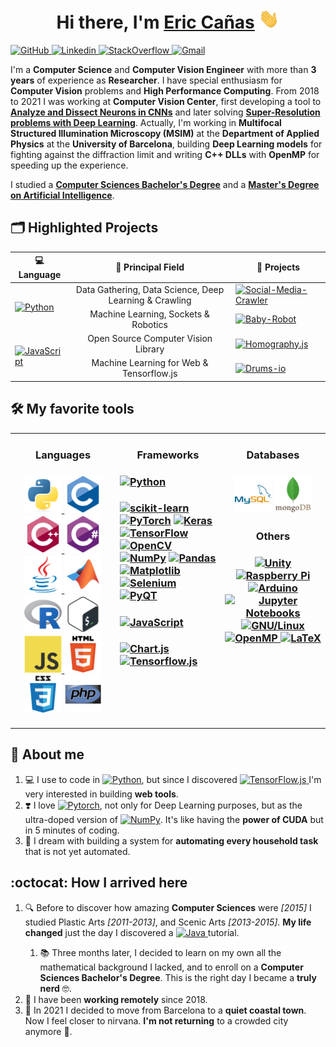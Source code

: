 <h1 align="center">Hi there, I'm <a href="https://drive.google.com/file/d/15cPSXikPSATJ7Yr74iOZZ08KwebVWOPo/view?usp=sharing" target="_blank">Eric Cañas</a> <img
src="https://raw.githubusercontent.com/ABSphreak/ABSphreak/master/gifs/Hi.gif" height="32" /></h1>
</h1>
<a href="https://github.com/Eric-Canas/" target="_blank"> <img alt="GitHub" title="Eric-Canas" src=https://img.shields.io/badge/-Github-black?style=flat&logo=github> </a>
<a href="https://www.linkedin.com/in/eric-canas/" target="_blank"> <img alt="Linkedin" title="eric-canas" src=https://img.shields.io/badge/-LinkedIn-blue?style=flat&logo=Linkedin&logoColor=white> </a>
<a href="https://stackoverflow.com/story/eric-canas" target="_blank"> <img alt="StackOverflow" title="eric-canas" src=https://img.shields.io/badge/-Stack%20overflow-FE7A16?style=flat&logo=stack-overflow&logoColor=white> </a>
<a href="mailto:elcorreodeharu@gmail.com" target="_blank"> <img alt="Gmail" title="elcorreodeharu@gmail.com" src=https://img.shields.io/badge/-Gmail-d14836?style=flat&logo=Gmail&logoColor=white> </a>


<!-- About me -->
I'm a **Computer Science** and **Computer Vision Engineer** with more than **3 years** of experience as **Researcher**. I have special enthusiasm for **Computer Vision** problems and **High Performance Computing**.
From 2018 to 2021 I was working at **Computer Vision Center**, first developing a tool to <a href="https://drive.google.com/file/d/1AAhG9Kb59VKIgHowP4znPeQgBLi8-ejE/view?usp=sharing">**Analyze and Dissect Neurons in CNNs**</a> and later solving <a href="https://drive.google.com/file/d/1vrb50XJmlDDh7UJhj8GAXQNfNu0-TDOT/view?usp=sharing">**Super-Resolution problems with Deep Learning**</a>.
Actually, I'm working in **Multifocal Structured Illumination Microscopy (MSIM)** at the **Department of Applied Physics** at the **University of Barcelona**, building **Deep Learning models** for fighting against the diffraction limit and writing **C++ DLLs** with **OpenMP** for speeding up the experience.

I studied a <a href="https://drive.google.com/file/d/1mT9Y713TgEC4xUxjD5ktASTQsQlPekWA/view?usp=sharing">**Computer Sciences Bachelor's Degree**</a> and a <a href="https://drive.google.com/file/d/1fR7y11tNrGO-HDJNxAbzuBjOQEjVOYRf/view?usp=sharing">**Master's Degree on Artificial Intelligence**</a>. 

<!-- Most Relevant Projects -->
## 🗂️ Highlighted Projects

<table>
    <thead>
        <tr>
          <th>💻 Language </th>
          <th>🔬 Principal Field </th>
          <th>🚀 Projects </th>
      </tr>
    </thead>
    <tbody>
        <tr>
            <td rowspan=2> <a href=https://www.python.org/ target="_blank"> <img alt="Python" title="Python" src=https://img.shields.io/static/v1?label=&message=Python&color=3C78A9&logo=python&logoColor=FFFFFF> </a> </td>
            <td align=center> Data Gathering, Data Science, Deep Learning & Crawling </td>
            <td> <a href=https://github.com/Eric-Canas/ICrawler target="_blank"> <img alt=Social-Media-Crawler src=https://img.shields.io/static/v1?label=Social-Media-Crawler&message=%20&color=000605&logo=github&logoColor=white&labelColor=000605> </a> </td>
        </tr>
        <tr>
            <td align=center> Machine Learning, Sockets & Robotics </td>
            <td> <a href=https://github.com/Eric-Canas/BabyRobot target="_blank"> <img alt=Baby-Robot src=https://img.shields.io/static/v1?label=Baby-Robot&message=%20&color=000605&logo=github&logoColor=white&labelColor=000605> </a> </td>
        </tr>
        <tr>
            <td rowspan=2> <a href=https://developer.mozilla.org/en-US/docs/Web/JavaScript target="_blank"> <img alt="JavaScript" title="JavaScript" src="https://img.shields.io/badge/javascript-%23323330.svg?style=flat&logo=javascript&logoColor=%23F7DF1E"> </a> </td>
            <td align=center> Open Source Computer Vision Library </td>
            <td> <a href=https://github.com/Eric-Canas/Homography.js target="_blank"> <img alt=Homography.js src=https://img.shields.io/static/v1?label=Homograhy.js&message=%20&color=000605&logo=github&logoColor=white&labelColor=000605> </a> </td>
        </tr>
        <tr>
            <td align=center> Machine Learning for Web & Tensorflow.js </td>
            <td> <a href=https://github.com/Eric-Canas/Drums-io target="_blank"> <img alt=Drums-io src=https://img.shields.io/static/v1?label=Drums-io&message=%20&color=000605&logo=github&logoColor=white&labelColor=000605> </a> </td>
        </tr>
    </tbody>
</table>

## 🛠️ My favorite tools

<table><tr><td valign="top" align="center" width="32%">

<h3 align="center"> Languages <h3>  
<div align="center">  
<a href="https://www.python.org" target="_blank"> <img src="https://raw.githubusercontent.com/devicons/devicon/master/icons/python/python-original.svg" alt="Python" title="Python" height=60/> </a>
<a href="https://www.iso.org/standard/57853.html" target="_blank"> <img src="https://raw.githubusercontent.com/devicons/devicon/master/icons/c/c-original.svg" alt="C" title="C" height=60/> </a>  
    <a href="https://isocpp.org/" target="_blank"> <img src="https://raw.githubusercontent.com/devicons/devicon/master/icons/cplusplus/cplusplus-original.svg" alt="C++" title="C++" height=60/> </a> 
    <a href="https://docs.microsoft.com/en-us/dotnet/csharp/" target="_blank"> <img src="https://raw.githubusercontent.com/devicons/devicon/7a4ca8aa871d6dca81691e018d31eed89cb70a76/icons/csharp/csharp-original.svg" alt="C#" title="C#" height=60/> </a>
    <a href="https://www.java.com" target="_blank"> <img src="https://raw.githubusercontent.com/devicons/devicon/master/icons/java/java-original.svg" alt="Java" title ="Java" height=60/> </a>
    <a href="https://www.mathworks.com/" target="_blank"> <img src="https://raw.githubusercontent.com/devicons/devicon/7a4ca8aa871d6dca81691e018d31eed89cb70a76/icons/matlab/matlab-original.svg" alt="MATLAB" title="MATLAB" height=60/> </a>
        <a href="https://www.r-project.org/" target="_blank"> <img src="https://raw.githubusercontent.com/devicons/devicon/7a4ca8aa871d6dca81691e018d31eed89cb70a76/icons/r/r-original.svg" alt="R" title="R" height=60/></a>
    <a href="https://www.gnu.org/software/bash/" target="_blank"> <img src="https://raw.githubusercontent.com/devicons/devicon/7a4ca8aa871d6dca81691e018d31eed89cb70a76/icons/bash/bash-original.svg" alt="Bash" title="GNU Bash" height=60/></a>
    <a href="https://developer.mozilla.org/en-US/docs/Web/JavaScript" target="_blank"> <img src="https://raw.githubusercontent.com/devicons/devicon/master/icons/javascript/javascript-original.svg" alt="JavaScript" title="JavaScript" height=60/> </a>
    <a href="https://www.w3schools.com/html/" target="_blank"> <img src="https://raw.githubusercontent.com/devicons/devicon/master/icons/html5/html5-original-wordmark.svg" alt="HTML5" title="HTML5" height=60/> 
    <a href="https://www.w3schools.com/css/" target="_blank"> <img src="https://raw.githubusercontent.com/devicons/devicon/master/icons/css3/css3-original-wordmark.svg" alt="CSS3" title="CSS3" height=60/></a>
    <a href="https://www.php.net/" target="_blank"> <img src="https://raw.githubusercontent.com/devicons/devicon/7a4ca8aa871d6dca81691e018d31eed89cb70a76/icons/php/php-original.svg" alt="PHP" title="PHP" height=60/></a>
</div></td><td valign="top" width="32%">
<h3 align="center"> Frameworks <h3>  
<div>  
    <h4 aling="left"> <a href=https://www.python.org/ target="_blank"> <img alt=Python title="Python" src=https://img.shields.io/static/v1?label=&message=Python&color=3C78A9&logo=python&logoColor=FFFFFF> </a> </h4>
    <p>
    <a href="https://scikit-learn.org/stable/" target="_blank"><img alt="scikit-learn" title="scikit-learn" src="https://upload.wikimedia.org/wikipedia/commons/0/05/Scikit_learn_logo_small.svg" height=45></a>
    <a href="https://pytorch.org/" target="_blank"><img alt="PyTorch" title="PyTorch" src="https://www.vectorlogo.zone/logos/pytorch/pytorch-icon.svg" height=45></a>
    <a href="https://keras.io/"><img alt="Keras" title="Keras" src="https://upload.wikimedia.org/wikipedia/commons/a/ae/Keras_logo.svg" height=45></a>
    <a href="https://www.tensorflow.org/" target="_blank"><img alt="TensorFlow" title="TensorFlow" src="https://upload.wikimedia.org/wikipedia/commons/2/2d/Tensorflow_logo.svg" height=45></a>
        <a href="https://opencv.org/" target="_blank"><img alt="OpenCV" title="OpenCV" src="https://upload.wikimedia.org/wikipedia/commons/3/32/OpenCV_Logo_with_text_svg_version.svg" height=45></a>
    <a href="https://numpy.org/" target="_blank"> <img src="https://www.vectorlogo.zone/logos/numpy/numpy-icon.svg" alt="NumPy" title="NumPy" height=45/></a>
    <a href="https://pandas.pydata.org/" target="_blank"><img alt="Pandas" title="Pandas" src="https://upload.wikimedia.org/wikipedia/commons/2/22/Pandas_mark.svg" height=45></a>
        <a href="https://matplotlib.org/" target="_blank"><img alt="Matplotlib" title="Matplotlib" src="https://upload.wikimedia.org/wikipedia/commons/8/84/Matplotlib_icon.svg" height=45></a>
    <a href="https://www.selenium.dev/" target="_blank"><img alt="Selenium" title="Selenium" src="https://upload.wikimedia.org/wikipedia/commons/d/d5/Selenium_Logo.png" height=45></a>
    <a href="https://www.qt.io/" target="_blank"><img alt="PyQT" title="PyQT" src="https://upload.wikimedia.org/wikipedia/commons/d/d3/Qt_logo_2015.svg" height=45></a>
    </p>
    <h4 aling="left"> <a href=https://developer.mozilla.org/en-US/docs/Web/JavaScript target="_blank"> <img alt=JavaScript title="JavaScript" src="https://img.shields.io/badge/javascript-%23323330.svg?style=flat&logo=javascript&logoColor=%23F7DF1E"> </a> </h4>
    <p>
        <a href="https://www.chartjs.org/" target="_blank"><img alt="Chart.js" title="Chart.js" src="https://camo.githubusercontent.com/5ef323398644d0544cbf5284d118cd027594a32f1ad973d13667f169d245e382/68747470733a2f2f70726f66696c696e61746f722e7269736861762e6465762f736b696c6c732d6173736574732f6c6f676f2d7469746c652e737667" height=60></a>
    <a href="https://www.tensorflow.org/js" target="_blank"><img alt="Tensorflow.js" title="Tensorflow.js" src="https://www.tensorflow.org/site-assets/images/project-logos/tensorflow-js-logo-social.png" height=55></a>
    </p>
</div></td><td valign="top" align="center" width="32%">
<h3 align="center"> Databases <h3>  
<div align="center">  
   <a href="https://www.mysql.com/" target="_blank"> <img src="https://raw.githubusercontent.com/devicons/devicon/master/icons/mysql/mysql-original-wordmark.svg" alt="MySQL" height=60/></a> 
   <a href="https://www.mongodb.com/" target="_blank"> <img src="https://raw.githubusercontent.com/devicons/devicon/master/icons/mongodb/mongodb-original-wordmark.svg" alt="MongoDB" height=60/> </a>
</div>
<h3 align="center"> Others <h3>  
<div align="center">
    <a href="https://unity.com/" target="_blank"> <img src="https://cdn.worldvectorlogo.com/logos/unity-69.svg" alt="Unity" title="Unity" height=40/> </a>
    <a href="https://www.raspberrypi.org/" target="_blank"> <img src="https://elinux.org/images/c/cb/Raspberry_Pi_Logo.svg" alt="Raspberry Pi" title="Raspberry Pi" height=40/> </a>
    <a href="https://www.arduino.cc/" target="_blank"> <img src="https://upload.wikimedia.org/wikipedia/commons/8/87/Arduino_Logo.svg" alt="Arduino" title="Arduino" height=35/> </a>
    <a href="https://jupyter.org/" target="_blank"> <img src="https://upload.wikimedia.org/wikipedia/commons/3/38/Jupyter_logo.svg" alt="Jupyter Notebooks" title="Jupyter Notebooks" height=40/> </a>
    <a href="https://www.gnu.org/home.en.html" target="_blank"> <img src="https://upload.wikimedia.org/wikipedia/commons/3/35/Tux.svg" alt="GNU/Linux" title="GNU/Linux" height=40/> </a>
    <a href="https://www.openmp.org/" target="_blank"> <img src="https://upload.wikimedia.org/wikipedia/commons/e/eb/OpenMP_logo.png" alt="OpenMP" title="OpenMP" height=30/> </a>
    <a href="https://www.latex-project.org/" target="_blank"> <img src="https://upload.wikimedia.org/wikipedia/commons/9/92/LaTeX_logo.svg" alt="LaTeX" title="LaTeX" height=30/> </a>
 </div></td>
</tr></table>  

## 🐼 About me
<ol>
    <li>💻 I use to code in <a href=https://www.python.org/ target="_blank"><img alt="Python" title="Python" src=https://img.shields.io/static/v1?label=&message=Python&color=3C78A9&logo=python&logoColor=FFFFFF></a>, but since I discovered <a href=https://www.tensorflow.org/js target="_blank"> <img alt="TensorFlow.js" title="TensorFlow.js" src=https://img.shields.io/static/v1?label=&message=Tensorflow.js&color=FF6000&logo=TensorFlow&logoColor=FFFFFF> </a> I'm very interested in building <b>web tools</b>. 
  <li> ❣️ I love <a href=https://pytorch.org/ target="_blank"><img alt="Pytorch" title="Pytorch" src="https://img.shields.io/badge/PyTorch-%23EE4C2C.svg?style=flat&logo=PyTorch&logoColor=white"></a>, not only for Deep Learning purposes, but as the ultra-doped version of <a href="https://numpy.org/" target="_blank"><img alt="NumPy" title="NumPy" src="https://img.shields.io/badge/numpy-%23013243.svg?style=flat&logo=numpy&logoColor=white"></a>. It's like having the <b>power of CUDA</b> but in 5 minutes of coding.</li>
  <li> 🤖 I dream with building a system for <b>automating every household task</b> that is not yet automated. </li>
    </ol>

## :octocat: How I arrived here
<ol>
   <li> 🔍 Before to discover how amazing <b>Computer Sciences</b> were <i>[2015]</i> I studied Plastic Arts <i>[2011-2013]</i>, and Scenic Arts <i>[2013-2015]</i>. <b>My life changed</b> just the day I discovered a <a href=https://www.java.com/ target="_blank"> <img alt="Java" title="Java" src="https://img.shields.io/badge/java-%23ED8B00.svg?flat&logo=Java&logoColor=white"/> </a> tutorial. </li>
    <ol>
        <li>📚 Three months later, I decided to learn on my own all the mathematical background I lacked, and to enroll on a <b>Computer Sciences Bachelor's Degree</b>. This is the right day I became a <b>truly nerd</b> 🤓. </li>
    </ol>
    <li> 🏡 I have been <b>working remotely</b> since 2018.
    <li> 🚋 In 2021 I decided to move from Barcelona to a <b>quiet coastal town</b>. Now I feel closer to nirvana. <b>I'm not returning</b> to a crowded city anymore 👋. </li>
</ol>
